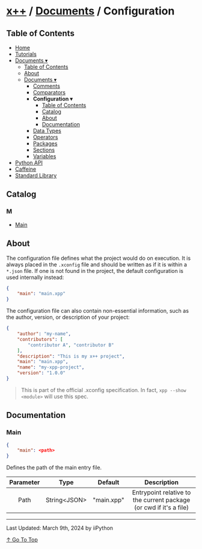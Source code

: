# [x++](../README.md) / [Documents](../documents.md) / Configuration

## Table of Contents

- [Home](../README.md)
- [Tutorials](../tutorials.md)
- [Documents ▾](../documents.md)
    - [Table of Contents](../documents.md#table-of-contents)
    - [About](../documents.md#about)
    - [Documents ▾](../documents.md#documents)
        - [Comments](comments.md)
        - [Comparators](comparators.md)
        - **Configuration ▾**
            - [Table of Contents](#table-of-contents)
            - [Catalog](#catalog)
            - [About](#about)
            - [Documentation](#documentation)
        - [Data Types](datatypes.md)
        - [Operators](operators.md)
        - [Packages](packages.md)
        - [Sections](sections.md)
        - [Variables](variables.md)
- [Python API](../python-api.md)
- [Caffeine](../caffeine.md)
- [Standard Library](../stdlib.md)

## Catalog

### M

- [Main](#main)

## About

The configuration file defines what the project would do on execution. It is always placed in the `.xconfig` file and should be written as if it is within a `*.json` file. If one is not found in the project, the default configuration is used internally instead:

```json
{
    "main": "main.xpp"
}
```

The configuration file can also contain non-essential information, such as the author, version, or description of your project:

```json
{
    "author": "my-name",
    "contributors": [
        "contributor A", "contributor B"
    ],
    "description": "This is my x++ project",
    "main": "main.xpp",
    "name": "my-xpp-project",
    "version": "1.0.0"
}
```

> This is part of the official .xconfig specification. In fact, `xpp --show <module>` will use this spec.

## Documentation

### Main

```json
{
    "main": <path>
}
```

Defines the path of the main entry file.

| Parameter | Type | Default | Description |
| :-: | :-: | :-: | :-: |
| Path | String\<JSON> | "main.xpp" | Entrypoint relative to the current package (or cwd if it's a file) |

---

Last Updated: March 9th, 2024 by iiPython

[↑ Go To Top](#x--documents--configurations)